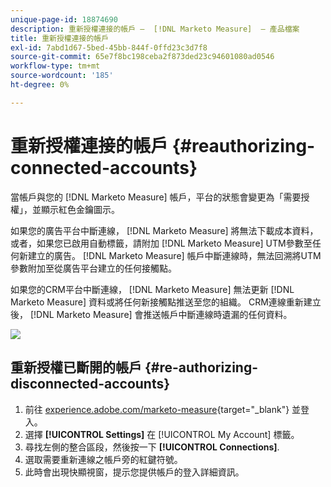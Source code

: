 ```yaml
---
unique-page-id: 18874690
description: 重新授權連接的帳戶 —  [!DNL Marketo Measure]  — 產品檔案
title: 重新授權連接的帳戶
exl-id: 7abd1d67-5bed-45bb-844f-0ffd23c3d7f8
source-git-commit: 65e7f8bc198ceba2f873ded23c94601080ad0546
workflow-type: tm+mt
source-wordcount: '185'
ht-degree: 0%

---
```


# 重新授權連接的帳戶 {#reauthorizing-connected-accounts}

當帳戶與您的 [!DNL Marketo Measure] 帳戶，平台的狀態會變更為「需要授權」，並顯示紅色金鑰圖示。

如果您的廣告平台中斷連線， [!DNL Marketo Measure] 將無法下載成本資料，或者，如果您已啟用自動標籤，請附加 [!DNL Marketo Measure] UTM參數至任何新建立的廣告。 [!DNL Marketo Measure] 帳戶中斷連線時，無法回溯將UTM參數附加至從廣告平台建立的任何接觸點。

如果您的CRM平台中斷連線， [!DNL Marketo Measure] 無法更新 [!DNL Marketo Measure] 資料或將任何新接觸點推送至您的組織。 CRM連線重新建立後， [!DNL Marketo Measure] 會推送帳戶中斷連線時遺漏的任何資料。

![](assets/1-1.png)

## 重新授權已斷開的帳戶 {#re-authorizing-disconnected-accounts}

1. 前往 [experience.adobe.com/marketo-measure](https://experience.adobe.com/marketo-measure){target="_blank"} 並登入。
1. 選擇 **[!UICONTROL Settings]** 在 [!UICONTROL My Account] 標籤。
1. 尋找左側的整合區段，然後按一下 **[!UICONTROL Connections]**.
1. 選取需要重新連線之帳戶旁的紅鍵符號。
1. 此時會出現快顯視窗，提示您提供帳戶的登入詳細資訊。
